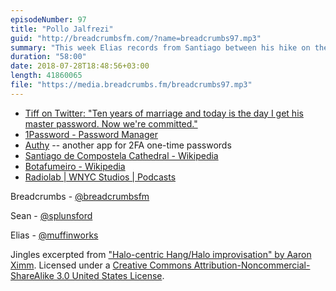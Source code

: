 ```yaml
---
episodeNumber: 97
title: "Pollo Jalfrezi"
guid: "http://breadcrumbsfm.com/?name=breadcrumbs97.mp3"
summary: "This week Elias records from Santiago between his hike on the Camino and his cycling trip into Portugal."
duration: "58:00"
date: 2018-07-28T18:48:56+03:00
length: 41860065
file: "https://media.breadcrumbs.fm/breadcrumbs97.mp3"
---
```


- [Tiff on Twitter: "Ten years of marriage and today is the day I get his master password. Now we're committed."](https://twitter.com/tiffanyarment/status/1010254772354670598)
- [1Password - Password Manager](https://itunes.apple.com/us/app/1password-password-manager/id568903335?mt=8&uo=4)
- [Authy](https://itunes.apple.com/us/app/authy/id494168017?mt=8&uo=4) -- another app for 2FA one-time passwords
- [Santiago de Compostela Cathedral - Wikipedia](https://en.wikipedia.org/wiki/Santiago_de_Compostela_Cathedral)
- [Botafumeiro - Wikipedia](https://en.wikipedia.org/wiki/Botafumeiro)
- [Radiolab | WNYC Studios | Podcasts](https://www.wnycstudios.org/shows/radiolab/)

Breadcrumbs - [@breadcrumbsfm](https://twitter.com/breadcrumbsfm)

Sean - [@splunsford](https://twitter.com/splunsford)

Elias - [@muffinworks](https://twitter.com/muffinworks)

Jingles excerpted from ["Halo-centric Hang/Halo improvisation" by Aaron Ximm](http://freemusicarchive.org/music/aaron_ximm/handpans_and_the_hang/). Licensed under a [Creative Commons Attribution-Noncommercial-ShareAlike 3.0 United States License](http://creativecommons.org/licenses/by-nc-sa/3.0/us/).